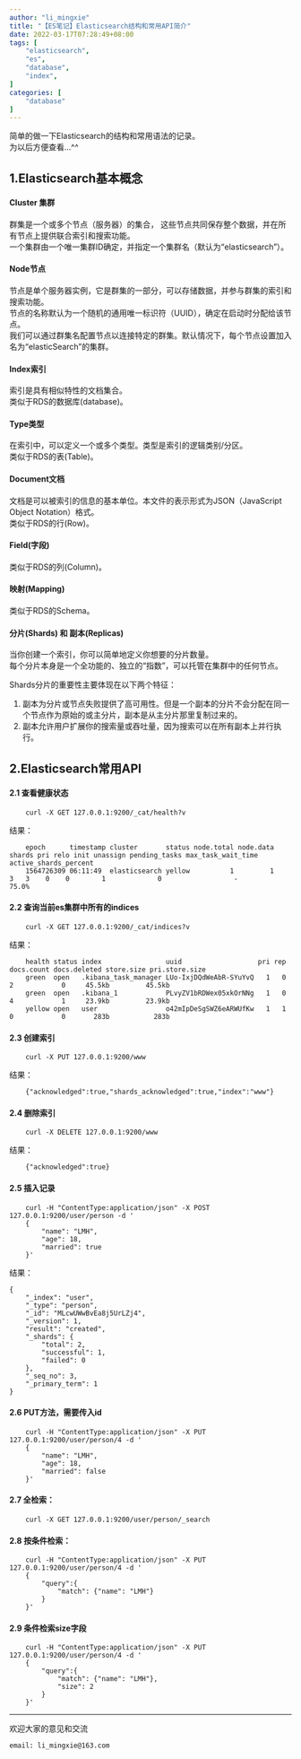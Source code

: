 ```yaml
---
author: "li_mingxie"
title: "【ES笔记】Elasticsearch结构和常用API简介"
date: 2022-03-17T07:28:49+08:00
tags: [
    "elasticsearch",
    "es",
    "database",
    "index",
]
categories: [
    "database"
]
---
```


简单的做一下Elasticsearch的结构和常用语法的记录。  
为以后方便查看...^^

## 1.Elasticsearch基本概念

#### Cluster 集群

群集是一个或多个节点（服务器）的集合， 这些节点共同保存整个数据，并在所有节点上提供联合索引和搜索功能。  
一个集群由一个唯一集群ID确定，并指定一个集群名（默认为“elasticsearch”）。

#### Node节点

节点是单个服务器实例，它是群集的一部分，可以存储数据，并参与群集的索引和搜索功能。  
节点的名称默认为一个随机的通用唯一标识符（UUID），确定在启动时分配给该节点。  
我们可以通过群集名配置节点以连接特定的群集。默认情况下，每个节点设置加入名为“elasticSearch”的集群。

#### Index索引

索引是具有相似特性的文档集合。  
类似于RDS的数据库(database)。  

#### Type类型

在索引中，可以定义一个或多个类型。类型是索引的逻辑类别/分区。  
类似于RDS的表(Table)。  

#### Document文档

文档是可以被索引的信息的基本单位。本文件的表示形式为JSON（JavaScript Object Notation）格式。  
类似于RDS的行(Row)。  

#### Field(字段)

类似于RDS的列(Column)。  

#### 映射(Mapping)

类似于RDS的Schema。  

#### 分片(Shards) 和 副本(Replicas)

当你创建一个索引，你可以简单地定义你想要的分片数量。  
每个分片本身是一个全功能的、独立的“指数”，可以托管在集群中的任何节点。

Shards分片的重要性主要体现在以下两个特征：

1. 副本为分片或节点失败提供了高可用性。但是一个副本的分片不会分配在同一个节点作为原始的或主分片，副本是从主分片那里复制过来的。
2. 副本允许用户扩展你的搜索量或吞吐量，因为搜索可以在所有副本上并行执行。

## 2.Elasticsearch常用API

#### 2.1 查看健康状态

```
    curl -X GET 127.0.0.1:9200/_cat/health?v
```

结果：

```
    epoch      timestamp cluster       status node.total node.data shards pri relo init unassign pending_tasks max_task_wait_time active_shards_percent
    1564726309 06:11:49  elasticsearch yellow          1         1      3   3    0    0        1             0                  -                 75.0%
```

#### 2.2 查询当前es集群中所有的indices

```
    curl -X GET 127.0.0.1:9200/_cat/indices?v
```

结果：

```
    health status index                uuid                   pri rep docs.count docs.deleted store.size pri.store.size
    green  open   .kibana_task_manager LUo-IxjDQdWeAbR-SYuYvQ   1   0          2            0     45.5kb         45.5kb
    green  open   .kibana_1            PLvyZV1bRDWex05xkOrNNg   1   0          4            1     23.9kb         23.9kb
    yellow open   user                 o42mIpDeSgSWZ6eARWUfKw   1   1          0            0       283b           283b
```

#### 2.3 创建索引

```
    curl -X PUT 127.0.0.1:9200/www
```

结果：

```
    {"acknowledged":true,"shards_acknowledged":true,"index":"www"}
```

#### 2.4 删除索引

```
    curl -X DELETE 127.0.0.1:9200/www
```

结果：

```
    {"acknowledged":true}
```

#### 2.5 插入记录

```
    curl -H "ContentType:application/json" -X POST 127.0.0.1:9200/user/person -d '
    {
        "name": "LMH",
        "age": 18,
        "married": true
    }'
```

结果：

```
{
    "_index": "user",
    "_type": "person",
    "_id": "MLcwUWwBvEa8j5UrLZj4",
    "_version": 1,
    "result": "created",
    "_shards": {
        "total": 2,
        "successful": 1,
        "failed": 0
    },
    "_seq_no": 3,
    "_primary_term": 1
}
```

#### 2.6 PUT方法，需要传入id

```
    curl -H "ContentType:application/json" -X PUT 127.0.0.1:9200/user/person/4 -d '
    {
        "name": "LMH",
        "age": 18,
        "married": false
    }'
```

#### 2.7 全检索：

```
    curl -X GET 127.0.0.1:9200/user/person/_search
```

#### 2.8 按条件检索：

```
    curl -H "ContentType:application/json" -X PUT 127.0.0.1:9200/user/person/4 -d '
    {
        "query":{
            "match": {"name": "LMH"}
        }    
    }'
```

#### 2.9 条件检索size字段

```
    curl -H "ContentType:application/json" -X PUT 127.0.0.1:9200/user/person/4 -d '
    {
        "query":{
            "match": {"name": "LMH"},
            "size": 2
        }    
    }'
```

----------------------------------------------
欢迎大家的意见和交流

`email: li_mingxie@163.com`